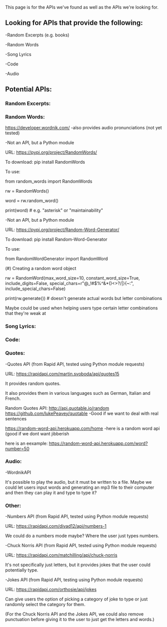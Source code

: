 This page is for the APIs we've found as well as the APIs we're looking for.
## Looking for APIs that provide the following:
-Random Excerpts (e.g. books)

-Random Words

-Song Lyrics

-Code

-Audio

## Potential APIs:
### Random Excerpts:

### Random Words:
https://developer.wordnik.com/ -also provides audio pronunciations (not yet tested)

-Not an API, but a Python module

URL: https://pypi.org/project/RandomWords/

To download:
pip install RandomWords

To use:

from random_words import RandomWords

rw = RandomWords()

word = rw.random_word()

print(word) # e.g. "asterisk" or "maintainability"

-Not an API, but a Python module

URL: https://pypi.org/project/Random-Word-Generator/

To download:
pip install Random-Word-Generator

To use:

from RandomWordGenerator import RandomWord

(#) Creating a random word object

rw = RandomWord(max_word_size=10,
                constant_word_size=True,
                include_digits=False,
                special_chars=r"@_!#$%^&*()<>?/\|}{~:",
                include_special_chars=False)

print(rw.generate()) # doesn't generate actual words but letter combinations

Maybe could be used when helping users type certain letter combinations that they're weak at

### Song Lyrics:

### Code:

### Quotes:

-Quotes API (from Rapid API, tested using Python module requests)

URL: https://rapidapi.com/martin.svoboda/api/quotes15

It provides random quotes.

It also provides them in various languages such as German, Italian and French.


Random Quotes API: http://api.quotable.io/random
https://github.com/lukePeavey/quotable
-Good if we want to deal with real sentences


https://random-word-api.herokuapp.com/home
-here is a random word api (good if we dont want jibberish

here is an eexample: https://random-word-api.herokuapp.com/word?number=50

### Audio:

-WordnikAPI

It's possible to play the audio, but it must be written to a file. Maybe we could let users input words and generating an mp3 file to their computer and then they can play it and type to type it?

### Other:

-Numbers API (from Rapid API, tested using Python module requests)

URL: https://rapidapi.com/divad12/api/numbers-1

We could do a numbers mode maybe? Where the user just types numbers.

-Chuck Norris API (from Rapid API, tested using Python module requests)

URL: https://rapidapi.com/matchilling/api/chuck-norris

It's not specifically just letters, but it provides jokes that the user could potentially type.

-Jokes API (from Rapid API, testing using Python module requests)

URL: https://rapidapi.com/orthosie/api/jokes

Can give users the option of picking a category of joke to type or just randomly select the category for them.

(For the Chuck Norris API and the Jokes API, we could also remove punctuation before giving it to the user to just get the letters and words.)






